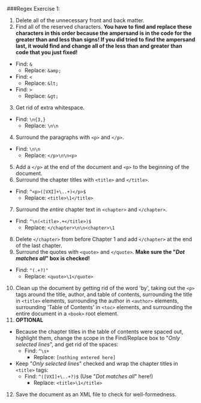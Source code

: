 ###Regex Exercise 1:
1. Delete all of the unnecessary front and back matter.
2. Find all of the reserved characters. **You have to find and replace these characters in this order because the ampersand is in the code for the greater than and less than signs!  If you did tried to find the ampersand last, it would find and change all of the less than and greater than code that you just fixed!**
 * Find: `&`
   * Replace: `&amp;`
 * Find: `<`
   * Replace: `&lt;`
 * Find: `>`
   * Replace: `&gt;`
3. Get rid of extra whitespace.
 * Find: `\n{3,}`
   * Replace: `\n\n`
4. Surround the paragraphs with `<p>` and `</p>`.
 * Find: `\n\n`
   * Replace: `</p>\n\n<p>`
5. Add a `</p>` at the end of the document and `<p>` to the beginning of the document.
6. Surround the chapter titles with `<title>` and `</title>`.
 * Find: `^<p>([VXI]+\..+)</p>$`
   * Replace: `<title>\1</title>`
7. Surround the _entire_ chapter text in `<chapter>` and `</chapter>`.
 * Find: `^\n(<title>.+</title>)$`
   * Replace: `</chapter>\n\n<chapter>\1`
8. Delete `</chapter>` from before Chapter 1 and add `</chapter>` at the end of the last chapter.
9. Surround the quotes with `<quote>` and `</quote>`. **Make sure the "_Dot matches all_" box is checked!**
 * Find: `"(.+?)"`
   * Replace: `<quote>\1</quote>`
10. Clean up the document by getting rid of the word 'by', taking out the `<p>` tags around the title, author, and table of contents, surrounding the title in `<title>` elements, surrounding the author in `<author>` elements, surrounding 'Table of Contents' in `<toc>` elements, and surrounding the entire document in a `<book>` root element.
11. **OPTIONAL**
 * Because the chapter titles in the table of contents were spaced out, highlight them, change the scope in the Find/Replace box to "_Only selected lines_", and get rid of the spaces:
   * Find: `^\s+`
     * Replace: `[nothing entered here]`
 * Keep "_Only selected lines_" checked and wrap the chapter titles in `<title>` tags:
   * Find: `^([VXI]+\..+?)$`  (Use "_Dot matches all_" here!)
     * Replace: `<title>\1</title>`
12. Save the document as an XML file to check for well-formedness.